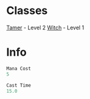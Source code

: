 <!-- TITLE: Tame Beast -->
<!-- SUBTITLE: Beckons to the animals of the wild, allowing you to control them -->

# Classes
[Tamer](tamer) - Level 2
[Witch](witch) - Level 1

# Info
```perl 
Mana Cost 
5

Cast Time
15.0
```